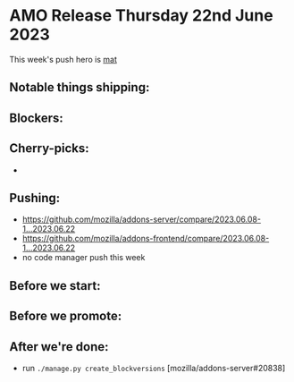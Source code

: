 # AMO Release Thursday 22nd June 2023

This week's push hero is [mat](https://github.com/diox)

## Notable things shipping:

## Blockers:

## Cherry-picks:
- 

## Pushing:

- https://github.com/mozilla/addons-server/compare/2023.06.08-1...2023.06.22
- https://github.com/mozilla/addons-frontend/compare/2023.06.08-1...2023.06.22
- no code manager push this week

## Before we start:


## Before we promote:

## After we're done:
* run `./manage.py create_blockversions` [mozilla/addons-server#20838]

